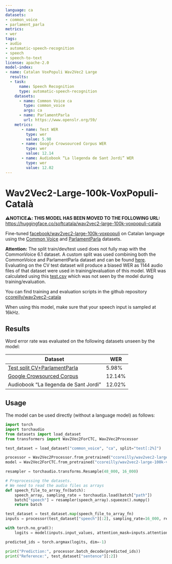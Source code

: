 ```yaml
---
language: ca
datasets:
- common_voice 
- parlament_parla
metrics:
- wer
tags:
- audio
- automatic-speech-recognition
- speech
- speech-to-text
license: apache-2.0
model-index:
- name: Catalan VoxPopuli Wav2Vec2 Large
  results:
  - task: 
      name: Speech Recognition
      type: automatic-speech-recognition
    datasets:
      - name: Common Voice ca
        type: common_voice
        args: ca
      - name: ParlamentParla
        url: https://www.openslr.org/59/
    metrics:
       - name: Test WER
         type: wer
         value: 5.98
       - name: Google Crowsourced Corpus WER
         type: wer
         value: 12.14
       - name: Audiobook “La llegenda de Sant Jordi” WER
         type: wer
         value: 12.02
---
```


# Wav2Vec2-Large-100k-VoxPopuli-Català

**⚠️NOTICE⚠️: THIS MODEL HAS BEEN MOVED TO THE FOLLOWING URL:** 
https://huggingface.co/softcatala/wav2vec2-large-100k-voxpopuli-catala

Fine-tuned [facebook/wav2vec2-large-100k-voxpopuli](https://huggingface.co/facebook/wav2vec2-large-100k-voxpopuli) on Catalan language using the [Common Voice](https://huggingface.co/datasets/common_voice) and [ParlamentParla](https://www.openslr.org/59/) datasets.

**Attention:** The split train/dev/test used does not fully map with the CommonVoice 6.1 dataset. A custom split was used combining both the CommonVoice and ParlamentParla dataset and can be found [here](https://github.com/ccoreilly/wav2vec2-catala). Evaluating on the CV test dataset will produce a biased WER as 1144 audio files of that dataset were used in training/evaluation of this model.
WER was calculated using this [test.csv](https://github.com/ccoreilly/wav2vec2-catala/blob/master/test-filtered.csv) which was not seen by the model during training/evaluation.

You can find training and evaluation scripts in the github repository [ccoreilly/wav2vec2-catala](https://github.com/ccoreilly/wav2vec2-catala)

When using this model, make sure that your speech input is sampled at 16kHz.

## Results

Word error rate was evaluated on the following datasets unseen by the model:

| Dataset | WER |
| ------- | --- |
| [Test split CV+ParlamentParla]((https://github.com/ccoreilly/wav2vec2-catala/blob/master/test-filtered.csv)) | 5.98% |
| [Google Crowsourced Corpus](https://www.openslr.org/69/) | 12.14% |
| Audiobook “La llegenda de Sant Jordi” | 12.02% | 


## Usage

The model can be used directly (without a language model) as follows:

```python
import torch
import torchaudio
from datasets import load_dataset
from transformers import Wav2Vec2ForCTC, Wav2Vec2Processor

test_dataset = load_dataset("common_voice", "ca", split="test[:2%]")

processor = Wav2Vec2Processor.from_pretrained("ccoreilly/wav2vec2-large-100k-voxpopuli-catala") 
model = Wav2Vec2ForCTC.from_pretrained("ccoreilly/wav2vec2-large-100k-voxpopuli-catala")

resampler = torchaudio.transforms.Resample(48_000, 16_000)

# Preprocessing the datasets.
# We need to read the audio files as arrays
def speech_file_to_array_fn(batch):
	speech_array, sampling_rate = torchaudio.load(batch["path"])
	batch["speech"] = resampler(speech_array).squeeze().numpy()
	return batch

test_dataset = test_dataset.map(speech_file_to_array_fn)
inputs = processor(test_dataset["speech"][:2], sampling_rate=16_000, return_tensors="pt", padding=True)

with torch.no_grad():
	logits = model(inputs.input_values, attention_mask=inputs.attention_mask).logits

predicted_ids = torch.argmax(logits, dim=-1)

print("Prediction:", processor.batch_decode(predicted_ids))
print("Reference:", test_dataset["sentence"][:2])
```